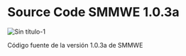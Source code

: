 # Source Code SMMWE 1.0.3a

![Sin título-1](https://github.com/restore-team/source-1.0.3a/assets/71290681/4f6d9c9f-77bf-4e29-90d6-c7be7c61b7f1)

Código fuente de la versión 1.0.3a de SMMWE

